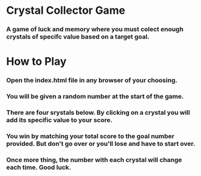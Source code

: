 # Crystal Collector Game  

### A game of luck and memory where you must colect enough crystals of specifc value based on a target goal.  

# How to Play  

### Open the index.html file in any browser of your choosing.  

### You will be given a random number at the start of the game.  

### There are four srystals below.  By clicking on a crystal you will add its specific value to your score.  

### You win by matching your total score to the goal number provided.  But don't go over or you'll lose and have to start over.  

### Once more thing, the number with each crystal will change each time.  Good luck.
